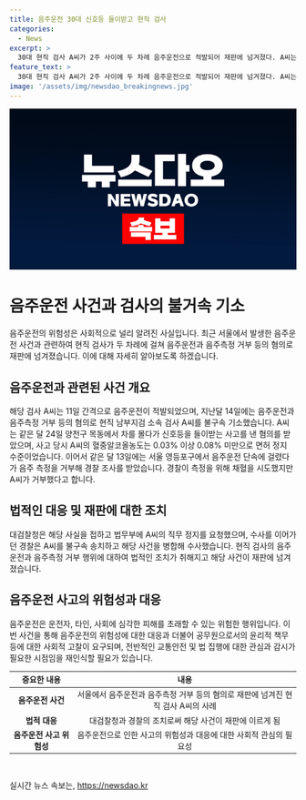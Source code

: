 ```yaml
---
title: 음주운전 30대 신호등 들이받고 현직 검사
categories:
  - News
excerpt: >
  30대 현직 검사 A씨가 2주 사이에 두 차례 음주운전으로 적발되어 재판에 넘겨졌다. A씨는 음주운전과 음주측정거부 등 혐의로 불구속 기소되었으며, 사고 당시의 혈중알코올농도는 면허정지 수준을 초과했다. 대검찰청은 A씨의 직무 정지를 요청했고, 경찰은 A씨를 불구속 송치하여 해당 사건을 병합해 수사 중이다.
feature_text: >
  30대 현직 검사 A씨가 2주 사이에 두 차례 음주운전으로 적발되어 재판에 넘겨졌다. A씨는 음주운전과 음주측정거부 등 혐의로 불구속 기소되었으며, 사고 당시의 혈중알코올농도는 면허정지 수준을 초과했다. 대검찰청은 A씨의 직무 정지를 요청했고, 경찰은 A씨를 불구속 송치하여 해당 사건을 병합해 수사 중이다.
image: '/assets/img/newsdao_breakingnews.jpg'
---
```


<p><img src="/assets/img/newsdao_breakingnews.jpg" alt="koreaapp 속보" /></p>

<h1>음주운전 사건과 검사의 불거속 기소</h1>

<p data-ke-size="size16">음주운전의 위험성은 사회적으로 널리 알려진 사실입니다. 최근 서울에서 발생한 음주운전 사건과 관련하여 현직 검사가 두 차례에 걸쳐 음주운전과 음주측정 거부 등의 혐의로 재판에 넘겨졌습니다. 이에 대해 자세히 알아보도록 하겠습니다.</p>

<h2 data-ke-size="size26">음주운전과 관련된 사건 개요</h2>

<p data-ke-size="size16">해당 검사 A씨는 11일 간격으로 음주운전이 적발되었으며, 지난달 14일에는 음주운전과 음주측정 거부 등의 혐의로 현직 남부지검 소속 검사 A씨를 불구속 기소했습니다. A씨는 같은 달 24일 양천구 목동에서 차를 몰다가 신호등을 들이받는 사고를 낸 혐의를 받았으며, 사고 당시 A씨의 혈중알코올농도는 0.03% 이상 0.08% 미만으로 면허 정지 수준이었습니다. 이어서 같은 달 13일에는 서울 영등포구에서 음주운전 단속에 걸렸다가 음주 측정을 거부해 경찰 조사를 받았습니다. 경찰이 측정을 위해 채혈을 시도했지만 A씨가 거부했다고 합니다.</p>

<h2 data-ke-size="size26">법적인 대응 및 재판에 대한 조치</h2>

<p data-ke-size="size16">대검찰청은 해당 사실을 접하고 법무부에 A씨의 직무 정지를 요청했으며, 수사를 이어가던 경찰은 A씨를 불구속 송치하고 해당 사건을 병합해 수사했습니다. 현직 검사의 음주운전과 음주측정 거부 행위에 대하여 법적인 조치가 취해지고 해당 사건이 재판에 넘겨졌습니다.</p>

<h2 data-ke-size="size26">음주운전 사고의 위험성과 대응</h2>

<p data-ke-size="size16">음주운전은 운전자, 타인, 사회에 심각한 피해를 초래할 수 있는 위험한 행위입니다. 이번 사건을 통해 음주운전의 위험성에 대한 대응과 더불어 공무원으로서의 윤리적 책무 등에 대한 사회적 고찰이 요구되며, 전반적인 교통안전 및 법 집행에 대한 관심과 감시가 필요한 시점임을 재인식할 필요가 있습니다.</p>

<table>
    <thead>
        <tr>
            <th>중요한 내용</th>
            <th>내용</th>
        </tr>
    </thead>
    <tbody>
        <tr>
            <td style="text-align: center; height: 17px;"><b>음주운전 사건</b></td>
            <td style="text-align: center; height: 17px;">서울에서 음주운전과 음주측정 거부 등의 혐의로 재판에 넘겨진 현직 검사 A씨의 사례</td>
        </tr>
        <tr>
            <td style="text-align: center; height: 17px;"><b>법적 대응</b></td>
            <td style="text-align: center; height: 17px;">대검찰청과 경찰의 조치로써 해당 사건이 재판에 이르게 됨</td>
        </tr>
        <tr>
            <td style="text-align: center; height: 17px;"><b>음주운전 사고 위험성</b></td>
            <td style="text-align: center; height: 17px;">음주운전으로 인한 사고의 위험성과 대응에 대한 사회적 관심의 필요성</td>
        </tr>
    </tbody>
</table>

<p data-ke-size="size16"></p>

<p data-ke-size="size16">&nbsp;</p>
실시간 뉴스 속보는, <a href="https://newsdao.kr" rel="dofollow">https://newsdao.kr</a>


